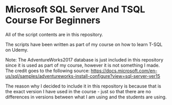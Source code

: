 # Microsoft SQL Server And TSQL Course For Beginners

All of the script contents are in this repository.

The scripts have been written as part of my course on how to learn T-SQL on Udemy.

Note: The AdventureWorks2017 database is just included in this repository since it is used as part of my course, however it is not something I made. The credit goes to the following source: https://docs.microsoft.com/en-us/sql/samples/adventureworks-install-configure?view=sql-server-ver15

The reason why I decided to include it in this repository is because that is the exact version I have used in the course - just so that there are no differences in versions between what I am using and the students are using.

